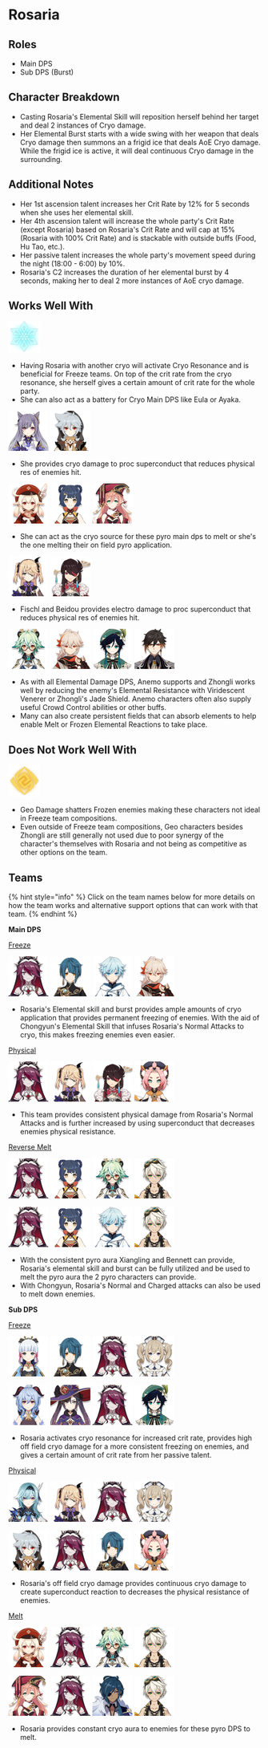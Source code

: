 # Rosaria

## Roles

* Main DPS
* Sub DPS \(Burst\)

## Character Breakdown

* Casting Rosaria's Elemental Skill will reposition herself behind her target and deal 2 instances of Cryo damage.
* Her Elemental Burst starts with a wide swing with her weapon that deals Cryo damage then summons an a frigid ice that deals AoE Cryo damage. While the frigid ice is active, it will deal continuous Cryo damage in the surrounding.

## Additional Notes

* Her 1st ascension talent increases her Crit Rate by 12% for 5 seconds when she uses her elemental skill.
* Her 4th ascension talent will increase the whole party's Crit Rate \(except Rosaria\) based on Rosaria's Crit Rate and will cap at 15% \(Rosaria with 100% Crit Rate\) and is stackable with outside buffs \(Food, Hu Tao, etc.\).
* Her passive talent increases the whole party's movement speed during the night \(18:00 - 6:00\) by 10%. 
* Rosaria's C2 increases the duration of her elemental burst by 4 seconds, making her to deal 2 more instances of AoE cryo damage.

##   Works Well With

![](../../.gitbook/assets/element_cryo.webp) 

* Having Rosaria with another cryo will activate Cryo Resonance and is beneficial for Freeze teams. On top of the crit rate from the cryo resonance, she herself gives a certain amount of crit rate for the whole party. 
* She can also act as a battery for Cryo Main DPS like Eula or Ayaka.

![](../../.gitbook/assets/ui_avataricon_keqing.png) ![](../../.gitbook/assets/ui_avataricon_razor.png) 

* She provides cryo damage to proc superconduct that reduces physical res of enemies hit. 

![](../../.gitbook/assets/ui_avataricon_klee.png) ![](../../.gitbook/assets/ui_avataricon_xiangling.png) ![](../../.gitbook/assets/ui_avataricon_yanfei.png) 

* She can act as the cryo source for these pyro main dps to melt or she's the one melting their on field pyro application.

![](../../.gitbook/assets/ui_avataricon_fischl.png) ![](../../.gitbook/assets/ui_avataricon_beidou.png) 

* Fischl and Beidou provides electro damage to proc superconduct that reduces physical res of enemies hit. 

 ![](../../.gitbook/assets/ui_avataricon_sucrose.png) ![](../../.gitbook/assets/ui_avataricon_kazuha.png) ![](../../.gitbook/assets/ui_avataricon_venti.png) ![](../../.gitbook/assets/ui_avataricon_zhongli.png) 

* As with all Elemental Damage DPS, Anemo supports and Zhongli works well by reducing the enemy's Elemental Resistance with Viridescent Venerer or Zhongli's Jade Shield. Anemo characters often also supply useful Crowd Control abilities or other buffs.
* Many can also create persistent fields that can absorb elements to help enable Melt or Frozen Elemental Reactions to take place.

## Does Not Work Well With

![](../../.gitbook/assets/element_geo.webp) 

* Geo Damage shatters Frozen enemies making these characters not ideal in Freeze team compositions.
* Even outside of Freeze team compositions, Geo characters besides Zhongli are still generally not used due to poor synergy of the character's themselves with Rosaria and not being as competitive as other options on the team.

## Teams

{% hint style="info" %}
Click on the team names below for more details on how the team works and alternative support options that can work with that team.
{% endhint %}

**Main DPS**

[Freeze](../../teams/freeze.md)

![](../../.gitbook/assets/ui_avataricon_rosaria.png)  ![](../../.gitbook/assets/ui_avataricon_xingqiu.png) ![](../../.gitbook/assets/ui_avataricon_chongyun.png) ![](../../.gitbook/assets/ui_avataricon_kazuha.png) 

* Rosaria's Elemental skill and burst provides ample amounts of cryo application that provides permanent freezing of enemies. With the aid of Chongyun's Elemental Skill that infuses Rosaria's Normal Attacks to cryo, this makes freezing enemies even easier.

[Physical](../../teams/physical.md)

![](../../.gitbook/assets/ui_avataricon_rosaria.png) ![](../../.gitbook/assets/ui_avataricon_fischl.png) ![](../../.gitbook/assets/ui_avataricon_beidou.png) ![](../../.gitbook/assets/ui_avataricon_diona.png) 

* This team provides consistent physical damage from Rosaria's Normal Attacks and is further increased by using superconduct that decreases enemies physical resistance.

[Reverse Melt](../../teams/reverse-melt.md)

![](../../.gitbook/assets/ui_avataricon_rosaria.png) ![](../../.gitbook/assets/ui_avataricon_xiangling.png) ![](../../.gitbook/assets/ui_avataricon_sucrose.png) ![](../../.gitbook/assets/ui_avataricon_bennett.png) 

![](../../.gitbook/assets/ui_avataricon_rosaria.png) ![](../../.gitbook/assets/ui_avataricon_xiangling.png) ![](../../.gitbook/assets/ui_avataricon_chongyun.png) ![](../../.gitbook/assets/ui_avataricon_bennett.png) 

* With the consistent pyro aura Xiangling and Bennett can provide, Rosaria's elemental skill and burst can be fully utilized and be used to melt the pyro aura the 2 pyro characters can provide.
* With Chongyun, Rosaria's Normal and Charged attacks can also be used to melt down enemies.

**Sub DPS**

[Freeze](../../teams/freeze.md)

![](../../.gitbook/assets/ui_avataricon_ayaka.png) ![](../../.gitbook/assets/ui_avataricon_xingqiu.png) ![](../../.gitbook/assets/ui_avataricon_rosaria.png) ![](../../.gitbook/assets/ui_avataricon_barbara.png) 

![](../../.gitbook/assets/ui_avataricon_ganyu.png) ![](../../.gitbook/assets/ui_avataricon_mona.png) ![](../../.gitbook/assets/ui_avataricon_rosaria.png) ![](../../.gitbook/assets/ui_avataricon_venti.png) 

* Rosaria activates cryo resonance for increased crit rate, provides high off field cryo damage for a more consistent freezing on enemies, and gives a certain amount of crit rate from her passive talent.

[Physical](../../teams/physical.md)

![](../../.gitbook/assets/ui_avataricon_eula.png) ![](../../.gitbook/assets/ui_avataricon_fischl.png) ![](../../.gitbook/assets/ui_avataricon_rosaria.png) ![](../../.gitbook/assets/ui_avataricon_barbara.png) 

![](../../.gitbook/assets/ui_avataricon_razor.png) ![](../../.gitbook/assets/ui_avataricon_rosaria.png) ![](../../.gitbook/assets/ui_avataricon_xingqiu.png) ![](../../.gitbook/assets/ui_avataricon_diona.png) 

* Rosaria's off field cryo damage provides continuous cryo damage to create superconduct reaction to decreases the physical resistance of enemies.

[Melt](../../teams/melt.md)

![](../../.gitbook/assets/ui_avataricon_klee.png) ![](../../.gitbook/assets/ui_avataricon_rosaria.png) ![](../../.gitbook/assets/ui_avataricon_sucrose.png) ![](../../.gitbook/assets/ui_avataricon_bennett.png) 

![](../../.gitbook/assets/ui_avataricon_yanfei.png) ![](../../.gitbook/assets/ui_avataricon_rosaria.png) ![](../../.gitbook/assets/ui_avataricon_kaeya.png) ![](../../.gitbook/assets/ui_avataricon_bennett.png) 

* Rosaria provides constant cryo aura to enemies for these pyro DPS to melt.

